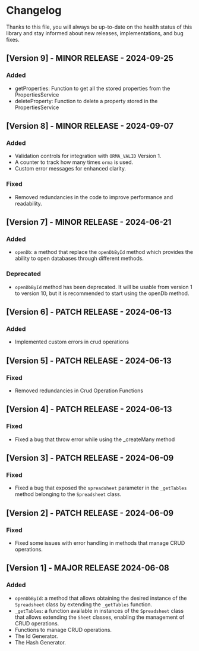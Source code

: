 # Changelog
Thanks to this file, you will always be up-to-date on the health status of this library and stay informed about new releases, implementations, and bug fixes.

## [Version 9] - MINOR RELEASE - 2024-09-25

### Added
- getProperties: Function to get all the stored properties from the PropertiesService
- deleteProperty: Function to delete a property stored in the PropertiesService

## [Version 8] - MINOR RELEASE - 2024-09-07

### Added
- Validation controls for integration with `ORMA_VALID` Version 1.
- A counter to track how many times `orma` is used.
- Custom error messages for enhanced clarity.

### Fixed
- Removed redundancies in the code to improve performance and readability.

## [Version 7] - MINOR RELEASE - 2024-06-21

### Added
- `openDb`: a method that replace the `openDbById` method which provides the ability to open databases through different methods.

### Deprecated
- `openDbById` method has been deprecated. It will be usable from version 1 to version 10, but it is recommended to start using the openDb method.

## [Version 6] - PATCH RELEASE - 2024-06-13

### Added
- Implemented custom errors in crud operations
  
## [Version 5] - PATCH RELEASE - 2024-06-13

### Fixed
- Removed redundancies in Crud Operation Functions
  
## [Version 4] - PATCH RELEASE - 2024-06-13

### Fixed
- Fixed a bug that throw error while using the _createMany method
  
## [Version 3] - PATCH RELEASE - 2024-06-09

### Fixed
- Fixed a bug that exposed the `spreadsheet` parameter in the `_getTables` method belonging to the `Spreadsheet` class.

## [Version 2] - PATCH RELEASE - 2024-06-09

### Fixed
- Fixed some issues with error handling in methods that manage CRUD operations.

## [Version 1] - MAJOR RELEASE 2024-06-08
### Added
- `openDbById`: a method that allows obtaining the desired instance of the `Spreadsheet` class by extending the `_getTables` function.
- `_getTables`: a function available in instances of the `Spreadsheet` class that allows extending the `Sheet` classes, enabling the management of CRUD operations.
- Functions to manage CRUD operations.
- The Id Generator.
- The Hash Generator.
